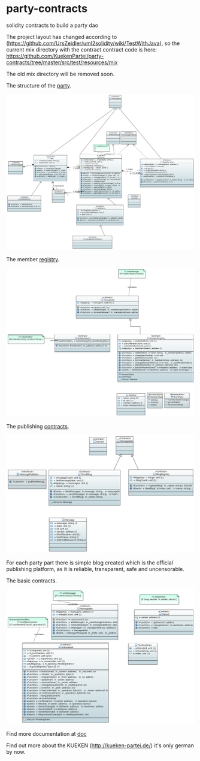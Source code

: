 # party-contracts
solidity contracts to build a party dao

The project layout has changed according to (https://github.com/UrsZeidler/uml2solidity/wiki/TestWithJava), so the current mix directory with the contract contract code is here: https://github.com/KuekenPartei/party-contracts/tree/master/src/test/resources/mix

The old mix directory will be removed soon.


The structure of the [party](https://github.com/KuekenPartei/party-contracts/blob/master/doc/party.md).

![](https://github.com/KuekenPartei/party-contracts/blob/master/doc/ClassDiagram-party.png)

The member [registry](https://github.com/KuekenPartei/party-contracts/blob/master/doc/members.md).

![](https://github.com/KuekenPartei/party-contracts/blob/master/doc/ClassDiagram-members.png)

The publishing [contracts](https://github.com/KuekenPartei/party-contracts/blob/master/doc/publishing.md).

![](https://github.com/KuekenPartei/party-contracts/blob/master/doc/ClassDiagram-publishing.png)

For each party part there is simple blog created which is the official publishing platform, as it is reliable, transparent, safe and uncensorable.   

The basic contracts.

![](https://github.com/KuekenPartei/party-contracts/blob/master/doc/ClassDiagram-basics.png)

 Find more documentation at [doc](https://github.com/KuekenPartei/party-contracts/blob/master/doc/)
 
 Find out more about the KUEKEN (http://kueken-partei.de/) it's only german by now.